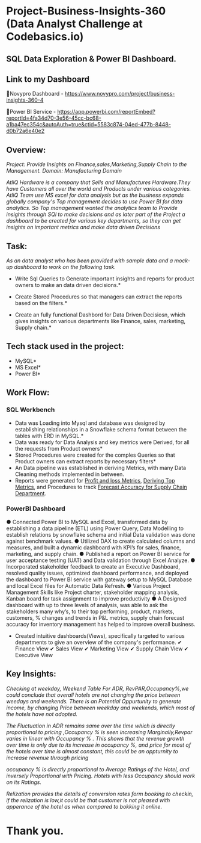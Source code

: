 # Project-Business-Insights-360 (Data Analyst Challenge at Codebasics.io)
## SQL Data Exploration & Power BI Dashboard.

## Link to my Dashboard
🔷Novypro Dashboard - https://www.novypro.com/project/business-insights-360-4

🔷Power BI Service  - https://app.powerbi.com/reportEmbed?reportId=4fa34d70-3e56-45cc-bc68-a1ba47ec354c&autoAuth=true&ctid=5583c874-04ed-477b-8448-d0b72a6e40e2

## Overview:
*Project: Provide Insights on Finance,sales,Marketing,Supply Chain to the Management.*
*Domain: Manufacturing Domain*

*AtliQ Hardware is a company that Sells and Manufactures Hardware.They have Customers all over the world and Products under various categories.
AtliQ Team use MS excel for data analysis but as the business expands globally company's Top management decides to use Power BI for data analytics.
So Top management wanted the analytics team to Provide insights through SQl to make decisions and as later part of the Project a dashboard to be created for various key departments, so they can get insights on  important metrics and make data driven Decisions*


 ## Task:

*As an data analyst who has been provided with sample data and a mock-up dashboard to work on the following task.*

* Write Sql Queries to Generate important insights and reports for product owners to make an data driven decisions.*

* Create Stored Procedures so that managers can extract the reports based on the filters.*

* Create an fully functional Dashbord for Data Driven Decisiosn, which gives insights on various departments like Finance, sales, marketing, Supply chain.*


## Tech stack used in the project:

* MySQL*
* MS Excel*
* Power BI*

## Work Flow:
### SQL Workbench

* Data was Loading into Mysql and database was designed by establishing relationships in a Snowflake schema format between the tables with ERD in MySQL.*
* Data was ready for Data Analysis and key metrics were Derived, for all the requests from Product owners*
* Stored Procedures were created for the comples Queries so that Product owners can extract  reports by necessary filters*
* An Data pipeline was established in deriving Metrics, with many Data Cleaning methods implemented in between.
* Reports were generated for [Profit and loss Metrics](https://github.com/Abhilash17br/Project-Business-Insights-360/blob/main/Sql%20Insights-1%20Advance%20Finance%20Analysis..sql), [Deriving Top Metrics](https://github.com/Abhilash17br/Project-Business-Insights-360/blob/main/Sql%20Insights-2%20Advance%20Top%20Performer%20Analysis..sql), and Procedures to track [Forecast Accuracy for Supply Chain Department](https://github.com/Abhilash17br/Project-Business-Insights-360/blob/main/Sql%20Insights-3%20Advance%20Supply%20Chain%20%20Analysis..sql).

### PowerBI Dashboard

●	Connected Power BI to MySQL and Excel, transformed data by establishing a data pipeline (ETL) using Power Query, Data Modelling to establish relations by snowflake schema and initial Data validation was done against benchmark values.
●	Utilized DAX to create calculated columns and measures, and built a dynamic dashboard with KPI’s for sales, finance, marketing, and supply chain.
●	Published a report on Power BI service for user acceptance testing (UAT) and Data validation through Excel Analyze.
●	Incorporated stakeholder feedback to create an Executive Dashboard, resolved quality issues, optimized dashboard performance, and deployed the dashboard to Power BI service with gateway setup to MySQL Database and local Excel files for Automatic Data Refresh. 
●	Various Project Management Skills like Project charter, stakeholder mapping analysis, Kanban board for task assignment to improve productivity
●	A Designed dashboard with up to three levels of analysis, was able to ask the stakeholders many why’s, to their top performing, product, markets, customers, % changes and trends in P&L metrics, supply chain forecast accuracy for inventory management has helped to improve overall business.
* Created intuitive dashboards(Views), specifically targeted to various departments to give an overview of the company's performance.
✔ Finance View
✔ Sales View
✔ Marketing View
✔ Supply Chain View
✔ Executive View

## Key Insights:

*Checking at weekday, Weekend Table For ADR, RevPAR,Occupancy%,we could conclude that overall hotels are not changing the price between weedays and weekends.
There is an Potential Oppurtunity to generate income, by changing Price between weekday and weekends, which most of the hotels have not adopted.*

*The Fluctuation in ADR remains same over the time which is directly proportional to pricing ,Occupancy % is seen increasing Marginally,Revpar varies in linear with Occupancy % . This shows that the revenue growth over time is only due to its increase in occupancy %, and price for most of the hotels over time is almost constant, this could be an oppturnity to increase revenue through pricing*

*occupancy %  is directly proportional to Average Ratings of the Hotel, and inversely Proportional with Pricing. Hotels with less Occupancy should work on its Ratings.*

*Relization provides the details of conversion rates form booking to checkin, if the relization is low,it could be that customer is not pleased with apperance of the hotel as when compared to bokking it online.*


# Thank you.
